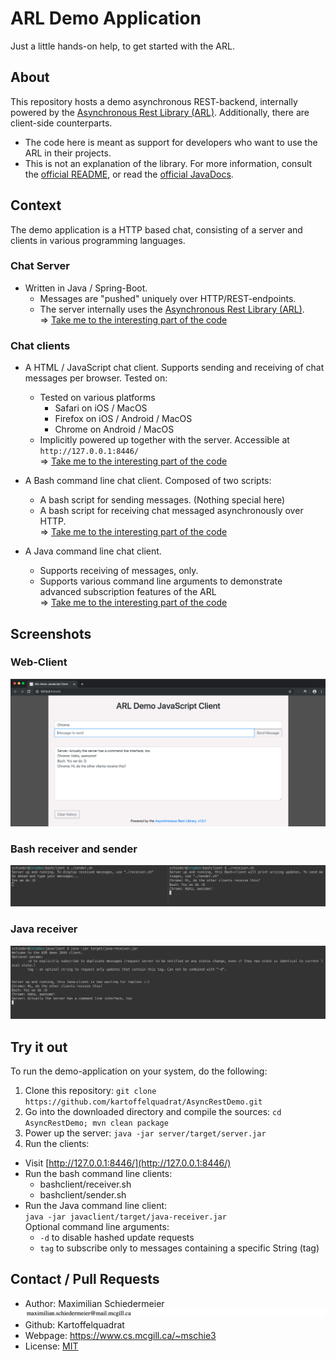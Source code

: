 # ARL Demo Application

Just a little hands-on help, to get started with the ARL.

## About

This repository hosts a demo asynchronous REST-backend, internally powered by the [Asynchronous Rest Library (ARL)](https://github.com/kartoffelquadrat/AsyncRestLib). Additionally, there are client-side counterparts.
 * The code here is meant as support for developers who want to use the ARL in their projects.
 * This is not an explanation of the library. For more information, consult the [official README](https://github.com/kartoffelquadrat/AsyncRestLib), or read the [official JavaDocs](https://kartoffelquadrat.github.io/AsyncRestLib/eu/kartoffelquadrat/asyncrestlib/package-summary.html).

## Context

The demo application is a HTTP based chat, consisting of a server and clients in various programming languages.  

### Chat Server

 * Written in Java / Spring-Boot.
   * Messages are "pushed" uniquely over HTTP/REST-endpoints.
   * The server internally uses the [Asynchronous Rest Library (ARL)](https://github.com/kartoffelquadrat/AsyncRestLib).  
   => [Take me to the interesting part of the code](server/src/main/java/eu/kartoffelquadrat/asyncrestdemo/StateController.java)

### Chat clients

 * A HTML / JavaScript chat client. Supports sending and receiving of chat messages per browser. Tested on:
   * Tested on various platforms
     * Safari on iOS / MacOS
     * Firefox on iOS / Android / MacOS
     * Chrome on Android / MacOS  
   * Implicitly powered up together with the server. Accessible at ```http://127.0.0.1:8446/```  
   => [Take me to the interesting part of the code](server/src/main/resources/static/savefetch.js)
        
 * A Bash command line chat client. Composed of two scripts:
   * A bash script for sending messages. (Nothing special here)
   * A bash script for receiving chat messaged asynchronously over HTTP.  
   => [Take me to the interesting part of the code](bashclient/receiver.sh)
   
 * A Java command line chat client.
   * Supports receiving of messages, only.
   * Supports various command line arguments to demonstrate advanced subscription features of the ARL  
   => [Take me to the interesting part of the code](javaclient/src/main/java/eu/kartoffelquadrat/asyncrestdemo/client/LongPollLoop.java)
    
 
## Screenshots
 
### Web-Client
 
![chrome](screenshots/server.png)
 
 
### Bash receiver and sender
 
![bash](screenshots/bash.png)
 
 
### Java receiver
 
![bash](screenshots/java.png)
 
 
## Try it out
 
To run the demo-application on your system, do the following:
 
 1. Clone this repository: ```git clone https://github.com/kartoffelquadrat/AsyncRestDemo.git```
 2. Go into the downloaded directory and compile the sources: ```cd AsyncRestDemo; mvn clean package```
 3. Power up the server: ```java -jar server/target/server.jar```
 4. Run the clients:
   * Visit [http://127.0.0.1:8446/](http://127.0.0.1:8446/)
   * Run the bash command line clients:
     * bashclient/receiver.sh
     * bashclient/sender.sh
   * Run the Java command line client:  
     ```java -jar javaclient/target/java-receiver.jar```  
     Optional command line arguments:
     * ```-d``` to disable hashed update requests
     * ```tag``` to subscribe only to messages containing a specific String (tag)
 
 
## Contact / Pull Requests
 
 * Author: Maximilian Schiedermeier ![email](email.png)
 * Github: Kartoffelquadrat
 * Webpage: https://www.cs.mcgill.ca/~mschie3
 * License: [MIT](https://opensource.org/licenses/MIT)
